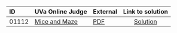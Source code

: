 | ID | UVa Online Judge | External | Link to solution |
|:---|:---|:---|:---:|
| 01112 | [Mice and Maze](https://onlinejudge.org/index.php?option=com_onlinejudge&Itemid=8&page=show_problem&problem=3553) | [PDF](https://onlinejudge.org/external/11/1112.pdf) | [Solution](https%3A//github.com/versenyi98/programming-contests/tree/master/UVa%20Online%20Judge/01112%2520-%2520Mice%2520and%2520Maze)|
